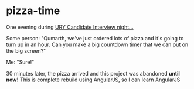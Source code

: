 # pizza-time
One evening during [URY Candidate Interview night...](https://www.youtube.com/watch?v=xXYyp7FCvSI)

Some person: "Qumarth, we've just ordered lots of pizza and it's going to turn up in an hour. Can you make a big countdown timer that we can put on the big screen?"

Me: "Sure!"

30 minutes later, the pizza arrived and this project was abandoned **until now!** This is complete rebuild using AngularJS, so I can learn AngularJS
